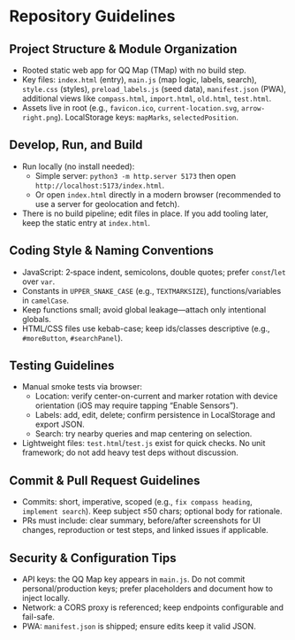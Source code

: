 # Repository Guidelines

## Project Structure & Module Organization
- Rooted static web app for QQ Map (TMap) with no build step.
- Key files: `index.html` (entry), `main.js` (map logic, labels, search), `style.css` (styles), `preload_labels.js` (seed data), `manifest.json` (PWA), additional views like `compass.html`, `import.html`, `old.html`, `test.html`.
- Assets live in root (e.g., `favicon.ico`, `current-location.svg`, `arrow-right.png`). LocalStorage keys: `mapMarks`, `selectedPosition`.

## Develop, Run, and Build
- Run locally (no install needed):
  - Simple server: `python3 -m http.server 5173` then open `http://localhost:5173/index.html`.
  - Or open `index.html` directly in a modern browser (recommended to use a server for geolocation and fetch).
- There is no build pipeline; edit files in place. If you add tooling later, keep the static entry at `index.html`.

## Coding Style & Naming Conventions
- JavaScript: 2‑space indent, semicolons, double quotes; prefer `const`/`let` over `var`.
- Constants in `UPPER_SNAKE_CASE` (e.g., `TEXTMARKSIZE`), functions/variables in `camelCase`.
- Keep functions small; avoid global leakage—attach only intentional globals.
- HTML/CSS files use kebab-case; keep ids/classes descriptive (e.g., `#moreButton`, `#searchPanel`).

## Testing Guidelines
- Manual smoke tests via browser:
  - Location: verify center-on-current and marker rotation with device orientation (iOS may require tapping “Enable Sensors”).
  - Labels: add, edit, delete; confirm persistence in LocalStorage and export JSON.
  - Search: try nearby queries and map centering on selection.
- Lightweight files: `test.html`/`test.js` exist for quick checks. No unit framework; do not add heavy test deps without discussion.

## Commit & Pull Request Guidelines
- Commits: short, imperative, scoped (e.g., `fix compass heading`, `implement search`). Keep subject ≤50 chars; optional body for rationale.
- PRs must include: clear summary, before/after screenshots for UI changes, reproduction or test steps, and linked issues if applicable.

## Security & Configuration Tips
- API keys: the QQ Map key appears in `main.js`. Do not commit personal/production keys; prefer placeholders and document how to inject locally.
- Network: a CORS proxy is referenced; keep endpoints configurable and fail-safe.
- PWA: `manifest.json` is shipped; ensure edits keep it valid JSON.
